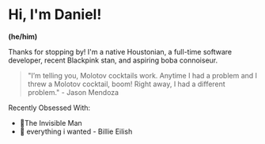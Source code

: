 # Hi, I'm Daniel!

**(he/him)**

Thanks for stopping by! I'm a native Houstonian, a full-time software developer, recent Blackpink stan, and aspiring boba connoiseur.

> "I’m telling you, Molotov cocktails work. Anytime I had a problem and I threw a Molotov cocktail, boom! Right away, I had a different problem." - Jason Mendoza

Recently Obsessed With:

- 🍿The Invisible Man
- 🎹 everything i wanted - Billie Eilish

<!-- Add commitment to social justice -->

<!-- TODO: Add a "How I work" describing my work style -->